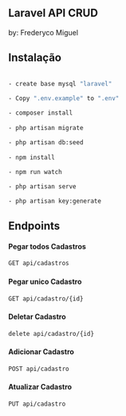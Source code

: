 ## Laravel API CRUD
by: Frederyco Miguel
## Instalação

``` Bash
    
- create base mysql "laravel"
    
- Copy ".env.example" to ".env"

- composer install
    
- php artisan migrate

- php artisan db:seed
    
- npm install
    
- npm run watch

- php artisan serve

- php artisan key:generate
```

## Endpoints

<h4>Pegar todos Cadastros</h4>

``` Bash
GET api/cadastros
```

<h4>Pegar unico Cadastro</h4>

``` Bash
GET api/cadastro/{id}
```

<h4>Deletar Cadastro</h4>

``` Bash
delete api/cadastro/{id}
```

<h4>Adicionar Cadastro</h4>

``` Bash
POST api/cadastro
```

<h4>Atualizar Cadastro</h4>

``` Bash
PUT api/cadastro
```

